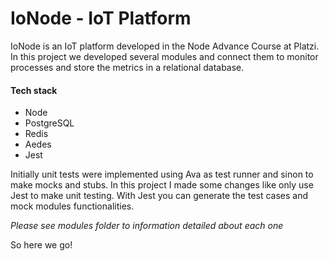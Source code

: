 # IoNode - IoT Platform

IoNode is an IoT platform developed in the Node Advance Course at Platzi. In this project we developed several modules and connect them to monitor processes and store the metrics in a relational database.

#### Tech stack

- Node
- PostgreSQL
- Redis
- Aedes
- Jest

Initially unit tests were implemented using Ava as test runner and sinon to make mocks and stubs. In this project I made some changes like only use Jest to make unit testing. With Jest you can generate the test cases and mock modules functionalities.

_Please see modules folder to information detailed about each one_

So here we go!
